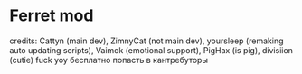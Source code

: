 # Ferret mod
credits: Cattyn (main dev), ZimnyCat (not main dev), yoursleep (remaking auto updating scripts), Vaimok (emotional support), PigHax (is pig), divisiion (cutie) 
fuck yoy
бесплатно попасть в кантребуторы
